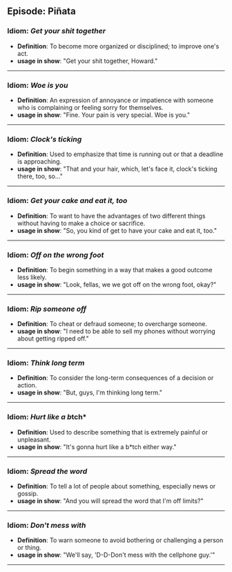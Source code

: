## Episode: Piñata

### Idiom: *Get your shit together*
- **Definition**: To become more organized or disciplined; to improve one's act.
- **usage in show**: "Get your shit together, Howard." 
---

### Idiom: *Woe is you*
- **Definition**: An expression of annoyance or impatience with someone who is complaining or feeling sorry for themselves. 
- **usage in show**: "Fine. Your pain is very special. Woe is you."
---

### Idiom: *Clock's ticking*
- **Definition**:  Used to emphasize that time is running out or that a deadline is approaching.
- **usage in show**: "That and your hair, which, let's face it, clock's ticking there, too, so..."
---

### Idiom: *Get your cake and eat it, too*
- **Definition**: To want to have the advantages of two different things without having to make a choice or sacrifice.
- **usage in show**: "So, you kind of get to have your cake and eat it, too."
---

### Idiom: *Off on the wrong foot*
- **Definition**: To begin something in a way that makes a good outcome less likely.
- **usage in show**: "Look, fellas, we we got off on the wrong foot, okay?"
---

### Idiom: *Rip someone off*
- **Definition**: To cheat or defraud someone; to overcharge someone.
- **usage in show**: "I need to be able to sell my phones without worrying about getting ripped off."
---

### Idiom: *Think long term*
- **Definition**: To consider the long-term consequences of a decision or action.
- **usage in show**: "But, guys, I'm thinking long term."
---

### Idiom: *Hurt like a b*tch*
- **Definition**: Used to describe something that is extremely painful or unpleasant. 
- **usage in show**: "It's gonna hurt like a b*tch either way." 
---

### Idiom: *Spread the word*
- **Definition**: To tell a lot of people about something, especially news or gossip.
- **usage in show**: "And you will spread the word that I'm off limits?"
---

### Idiom: *Don't mess with*
- **Definition**: To warn someone to avoid bothering or challenging a person or thing.
- **usage in show**: "We'll say, 'D-D-Don't mess with the cellphone guy.'"
--- 

